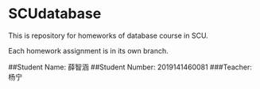 # SCUdatabase

This is repository for homeworks of database course in SCU.

Each homework assignment is in its own branch.

##Student Name: 薛智涵
##Student Number: 2019141460081
###Teacher: 杨宁
